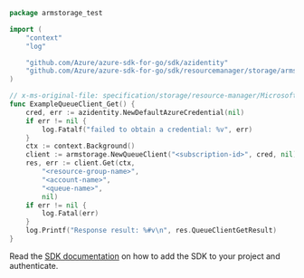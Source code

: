 ```go
package armstorage_test

import (
	"context"
	"log"

	"github.com/Azure/azure-sdk-for-go/sdk/azidentity"
	"github.com/Azure/azure-sdk-for-go/sdk/resourcemanager/storage/armstorage"
)

// x-ms-original-file: specification/storage/resource-manager/Microsoft.Storage/stable/2021-08-01/examples/QueueOperationGet.json
func ExampleQueueClient_Get() {
	cred, err := azidentity.NewDefaultAzureCredential(nil)
	if err != nil {
		log.Fatalf("failed to obtain a credential: %v", err)
	}
	ctx := context.Background()
	client := armstorage.NewQueueClient("<subscription-id>", cred, nil)
	res, err := client.Get(ctx,
		"<resource-group-name>",
		"<account-name>",
		"<queue-name>",
		nil)
	if err != nil {
		log.Fatal(err)
	}
	log.Printf("Response result: %#v\n", res.QueueClientGetResult)
}
```

Read the [SDK documentation](https://github.com/Azure/azure-sdk-for-go/blob/sdk%2Fresourcemanager%2Fstorage%2Farmstorage%2Fv0.4.1/sdk/resourcemanager/storage/armstorage/README.md) on how to add the SDK to your project and authenticate.
